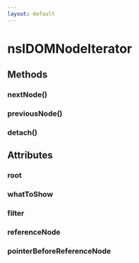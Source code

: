 ```yaml
---
layout: default
---
```


# nsIDOMNodeIterator #

## Methods ##

### nextNode() ###

### previousNode() ###

### detach() ###

## Attributes ##

### root ###

### whatToShow ###

### filter ###

### referenceNode ###

### pointerBeforeReferenceNode ###
